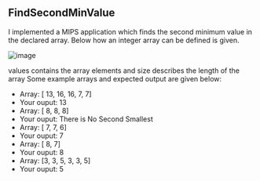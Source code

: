## FindSecondMinValue

I implemented a MIPS application which finds the second minimum value in the declared array. 
Below how an integer array can be defined is given.

![image](https://drive.google.com/uc?export=view&id=1jM9mWnA12uCrX43MFdPrctly_Hs5_1ci)

values contains the array elements and size describes the length of the array
Some example arrays and expected output are given below:

- Array: [ 13, 16, 16, 7, 7]
- Your ouput: 13
- Array: [ 8, 8, 8]
- Your ouput: There is No Second Smallest
- Array: [ 7, 7, 6]
- Your ouput: 7
- Array: [ 8, 7]
- Your ouput: 8
- Array: [3, 3, 5, 3, 3, 5]
- Your ouput: 5
